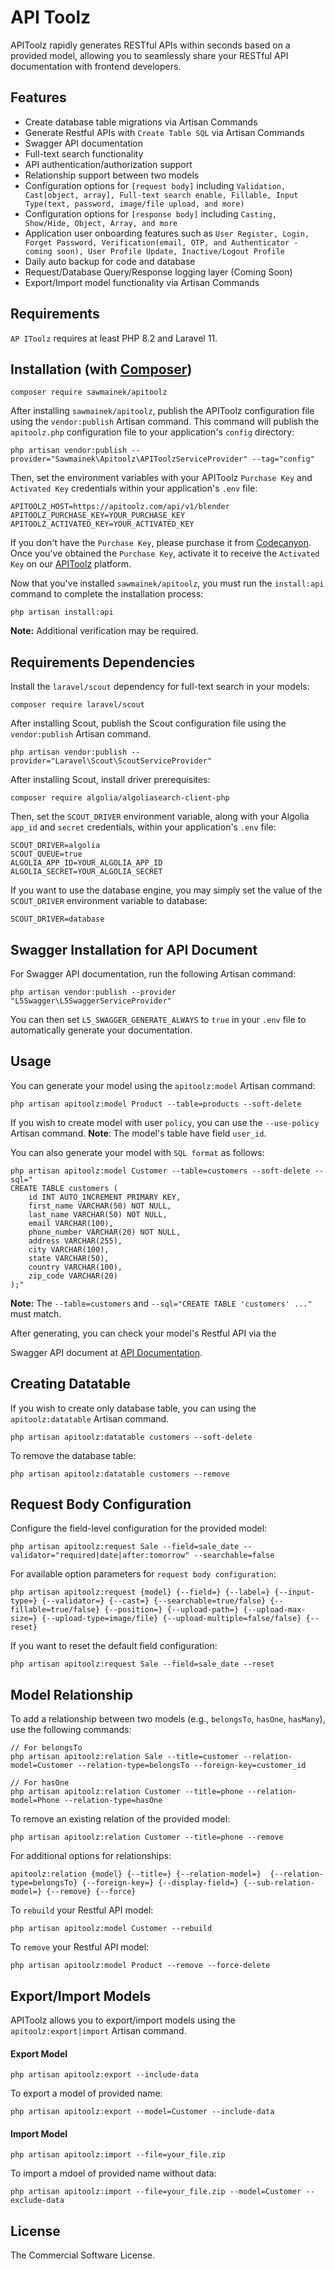# API Toolz

APIToolz rapidly generates RESTful APIs within seconds based on a provided model, allowing you to seamlessly share your RESTful API documentation with frontend developers.

## Features

- Create database table migrations via Artisan Commands
- Generate Restful APIs with `Create Table SQL` via Artisan Commands
- Swagger API documentation
- Full-text search functionality
- API authentication/authorization support
- Relationship support between two models
- Configuration options for `[request body]` including `Validation, Cast[object, array], Full-text search enable, Fillable, Input Type(text, password, image/file upload, and more)`
- Configuration options for `[response body]` including `Casting, Show/Hide, Object, Array, and more`
- Application user onboarding features such as `User Register, Login, Forget Password, Verification(email, OTP, and Authenticator - coming soon), User Profile Update, Inactive/Logout Profile`
- Daily auto backup for code and database
- Request/Database Query/Response logging layer (Coming Soon)
- Export/Import model functionality via Artisan Commands

## Requirements

`AP IToolz` requires at least PHP 8.2 and Laravel 11.

## Installation (with [Composer](https://getcomposer.org))

```shell
composer require sawmainek/apitoolz
```

After installing `sawmainek/apitoolz`, publish the APIToolz configuration file using the `vendor:publish` Artisan command. This command will publish the `apitoolz.php` configuration file to your application's `config` directory:

```shell
php artisan vendor:publish --provider="Sawmainek\Apitoolz\APIToolzServiceProvider" --tag="config"
```

Then, set the environment variables with your APIToolz `Purchase Key` and `Activated Key` credentials within your application's `.env` file:

```shell
APITOOLZ_HOST=https://apitoolz.com/api/v1/blender
APITOOLZ_PURCHASE_KEY=YOUR_PURCHASE_KEY
APITOOLZ_ACTIVATED_KEY=YOUR_ACTIVATED_KEY
```

If you don't have the `Purchase Key`, please purchase it from [Codecanyon](). Once you've obtained the `Purchase Key`, activate it to receive the `Activated Key` on our [APIToolz](https://apitoolz.com/apps/activation) platform.

Now that you've installed `sawmainek/apitoolz`, you must run the `install:api` command to complete the installation process:

```shell
php artisan install:api
```

**Note:** Additional verification may be required.

## Requirements Dependencies

Install the `laravel/scout` dependency for full-text search in your models:

```shell
composer require laravel/scout
```

After installing Scout, publish the Scout configuration file using the `vendor:publish` Artisan command.

```shell
php artisan vendor:publish --provider="Laravel\Scout\ScoutServiceProvider"
```

After installing Scout, install driver prerequisites:

```shell
composer require algolia/algoliasearch-client-php
```

Then, set the `SCOUT_DRIVER` environment variable, along with your Algolia `app_id` and `secret` credentials, within your application's `.env` file:

```shell
SCOUT_DRIVER=algolia
SCOUT_QUEUE=true
ALGOLIA_APP_ID=YOUR_ALGOLIA_APP_ID
ALGOLIA_SECRET=YOUR_ALGOLIA_SECRET
```

If you want to use the database engine, you may simply set the value of the `SCOUT_DRIVER` environment variable to database:

```shell
SCOUT_DRIVER=database
```

## Swagger Installation for API Document

For Swagger API documentation, run the following Artisan command:

```shell
php artisan vendor:publish --provider "L5Swagger\L5SwaggerServiceProvider"
```

You can then set `L5_SWAGGER_GENERATE_ALWAYS` to `true` in your `.env` file to automatically generate your documentation.

## Usage

You can generate your model using the `apitoolz:model` Artisan command:

```shell
php artisan apitoolz:model Product --table=products --soft-delete
```

If you wish to create model with user `policy`, you can use the `--use-policy` Artisan command.
**Note**: The model's table have field `user_id`.

You can also generate your model with `SQL format` as follows:

```shell
php artisan apitoolz:model Customer --table=customers --soft-delete --sql="
CREATE TABLE customers (
    id INT AUTO_INCREMENT PRIMARY KEY,
    first_name VARCHAR(50) NOT NULL,
    last_name VARCHAR(50) NOT NULL,
    email VARCHAR(100),
    phone_number VARCHAR(20) NOT NULL,
    address VARCHAR(255),
    city VARCHAR(100),
    state VARCHAR(50),
    country VARCHAR(100),
    zip_code VARCHAR(20)
);"
```

**Note:** The `--table=customers` and `--sql="CREATE TABLE 'customers' ..."` must match.

After generating, you can check your model's Restful API via the

 Swagger API document at [API Documentation](http://127.0.0.1:8000/api/documentation).

## Creating Datatable

If you wish to create only database table, you can using the `apitoolz:datatable` Artisan command.

```shell
php artisan apitoolz:datatable customers --soft-delete
```

To remove the database table:

```shell
php artisan apitoolz:datatable customers --remove
```

## Request Body Configuration

Configure the field-level configuration for the provided model:

```shell
php artisan apitoolz:request Sale --field=sale_date --validator="required|date|after:tomorrow" --searchable=false
```

For available option parameters for `request body configuration`:

```shell
php artisan apitoolz:request {model} {--field=} {--label=} {--input-type=} {--validator=} {--cast=} {--searchable=true/false} {--fillable=true/false} {--position=} {--upload-path=} {--upload-max-size=} {--upload-type=image/file} {--upload-multiple=false/false} {--reset}
```

If you want to reset the default field configuration:

```shell
php artisan apitoolz:request Sale --field=sale_date --reset
```

## Model Relationship

To add a relationship between two models (e.g., `belongsTo`, `hasOne`, `hasMany`), use the following commands:

```shell
// For belongsTo
php artisan apitoolz:relation Sale --title=customer --relation-model=Customer --relation-type=belongsTo --foreign-key=customer_id

// For hasOne
php artisan apitoolz:relation Customer --title=phone --relation-model=Phone --relation-type=hasOne
```

To remove an existing relation of the provided model:

```shell
php artisan apitoolz:relation Customer --title=phone --remove
```

For additional options for relationships:

```shell
apitoolz:relation {model} {--title=} {--relation-model=}  {--relation-type=belongsTo} {--foreign-key=} {--display-field=} {--sub-relation-model=} {--remove} {--force}
```

To `rebuild` your Restful API model:

```shell
php artisan apitoolz:model Customer --rebuild
```

To `remove` your Restful API model:

```shell
php artisan apitoolz:model Product --remove --force-delete
```

## Export/Import Models

APIToolz allows you to export/import models using the `apitoolz:export|import` Artisan command.

#### Export Model

```shell
php artisan apitoolz:export --include-data
```

To export a model of provided name:

```shell
php artisan apitoolz:export --model=Customer --include-data
```

#### Import Model

```shell
php artisan apitoolz:import --file=your_file.zip
```

To import a mdoel of provided name without data:

```shell
php artisan apitoolz:import --file=your_file.zip --model=Customer --exclude-data
```

## License

The Commercial Software License.
